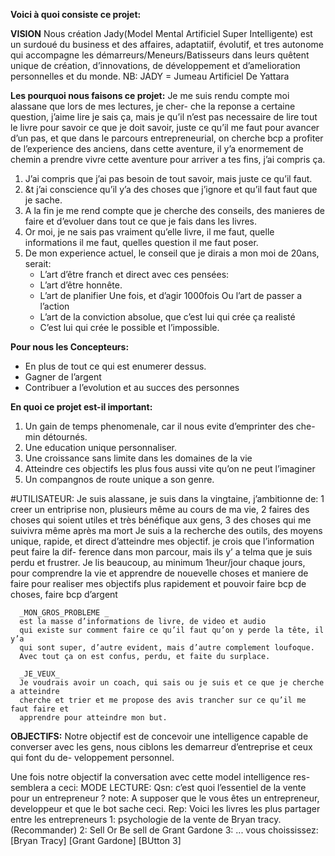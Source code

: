 **Voici à quoi consiste ce projet:**

**VISION**
   Nous création Jady(Model Mental Artificiel Super Intelligente) est un surdoué
   du business et des affaires, adaptatiif, évolutif, et tres autonome
   qui accompagne les démarreurs/Meneurs/Batisseurs dans leurs quêtent unique
   de création, d’innovations, de développement et d’amelioration personnelles
   et du monde.
   NB: JADY = Jumeau Artificiel De Yattara

**Les pourquoi nous faisons ce projet:**
   Je me suis rendu compte moi alassane que lors de mes lectures, je cher-
   che la reponse a certaine question, j’aime lire je sais ça, mais je
   qu’il n’est pas necessaire de lire tout le livre pour savoir ce que je
   doit savoir, juste ce qu’il me faut pour avancer d’un pas, et que dans
   le parcours entrepreneurial, on cherche bcp a profiter de l’experience
   des anciens, dans cette aventure, il y’a enormement de chemin a prendre
   vivre cette aventure pour arriver a tes fins, j’ai compris ça.

   1. J’ai compris que j’ai pas besoin de tout savoir, mais juste ce qu’il faut.      
   2. &t j’ai conscience qu’il y’a des choses que j’ignore et qu’il faut faut que je sache.
   3. A la fin je me rend compte que je cherche des conseils, des manieres de faire et 
   d’evoluer dans tout ce que je fais dans les livres.
   4. Or moi, je ne sais pas vraiment qu’elle livre, il me faut, quelle informations 
   il me faut, quelles question il me faut poser.
   5. De mon experience actuel, le conseil que je dirais a mon moi de 20ans, serait:
      - L’art d’être franch et direct avec ces pensées:
      - L’art d’être honnête.
      - L’art de planifier Une fois, et d’agir 1000fois Ou l’art de passer a l’action
      - L’art de la conviction absolue, que c’est lui qui crée ça realisté
      - C’est lui qui crée le possible et l’impossible.

**Pour nous les Concepteurs:**
- En plus de tout ce qui est enumerer dessus.
- Gagner de l’argent
- Contribuer a l’evolution et au succes des personnes

**En quoi ce projet est-il important:**
   1. Un gain de temps phenomenale, car il nous evite d’emprinter des che-
      min détournés.
   2. Une education unique personnaliser.
   3. Une croissance sans limite dans les domaines de la vie
   4. Atteindre ces objectifs les plus fous aussi vite qu’on ne peut l’imaginer
   5. Un compangnos de route unique a son genre.

   #UTILISATEUR:
      Je suis alassane, je suis dans la vingtaine, j’ambitionne de:
      1 creer un entriprise non, plusieurs même au cours de ma vie,
      2 faires des choses qui soient utiles et très bénéfique aux gens,
      3 des choses qui me suivivra même après ma mort
      Je suis a la recherche des outils, des moyens unique, rapide, et direct
      d’atteindre mes objectif. je crois que l’information peut faire la dif-
      ference dans mon parcour, mais ils y’ a telma que je suis perdu et frustrer.
      Je lis beaucoup, au minimum 1heur/jour chaque jours, pour comprendre la vie
      et apprendre de nouevelle choses et maniere de faire pour realiser mes
      objectifs plus rapidement et pouvoir faire bcp de choses, faire bcp d’argent

      _MON_GROS_PROBLEME _
      est la masse d’informations de livre, de video et audio
      qui existe sur comment faire ce qu’il faut qu’on y perde la tête, il y’a
      qui sont super, d’autre evident, mais d’autre complement loufoque.
      Avec tout ça on est confus, perdu, et faite du surplace.

      _JE_VEUX_
      Je voudrais avoir un coach, qui sais ou je suis et ce que je cherche a atteindre
      cherche et trier et me propose des avis trancher sur ce qu’il me faut faire et
      apprendre pour atteindre mon but.

**OBJECTIFS:**
   Notre objectif est de concevoir une intelligence capable de converser avec
   les gens, nous ciblons les demarreur d’entreprise et ceux qui font du de-
   veloppement personnel.

   Une fois notre objectif la conversation avec cette model intelligence res-
   semblera a ceci:
   MODE LECTURE:
      Qsn: c’est quoi l’essentiel de la vente pour un entrepreneur ?
         note: A supposer que le vous êtes un entrepreneur, developpeur et
               que le bot sache ceci.
      Rep:  Voici les livres les plus partager entre les entrepreneurs
               1: psychologie de la vente de Bryan tracy. (Recommander)
               2: Sell Or Be sell de Grant Gardone
               3: ...
               vous choississez: [Bryan Tracy]  [Grant Gardone]  [BUtton 3]

